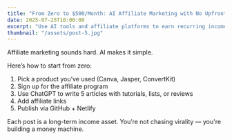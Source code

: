 ```yaml
---
title: "From Zero to $500/Month: AI Affiliate Marketing with No Upfront Cost"
date: 2025-07-25T10:00:00
excerpt: "Use AI tools and affiliate platforms to earn recurring income, starting with $0."
thumbnail: "/assets/post-5.jpg"
---
```



Affiliate marketing sounds hard. AI makes it simple.

Here’s how to start from zero:
1. Pick a product you’ve used (Canva, Jasper, ConvertKit)
2. Sign up for the affiliate program
3. Use ChatGPT to write 5 articles with tutorials, lists, or reviews
4. Add affiliate links
5. Publish via GitHub + Netlify

Each post is a long-term income asset. You’re not chasing virality — you're building a money machine.


